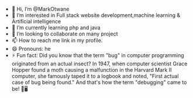 - 👋 Hi, I’m @MarkOtwane
- 👀 I’m interested in Full stack website development,machine learning & Artificial intelligence
- 🌱 I’m currently learning php and java
- 💞️ I’m looking to collaborate on many project
- 📫 How to reach me link in my profile.
- 😄 Pronouns: he
- ⚡ Fun fact: Did you know that the term "bug" in computer programming originated from an actual insect? In 1947, when computer scientist Grace Hopper found a moth causing a malfunction in the Harvard Mark II computer, she famously taped it to a logbook and noted, "First actual case of bug being found." And that's how the term "debugging" came to be! 🐛🖥

<!---
MarkOtwane/MarkOtwane is a ✨ special ✨ repository because its `README.md` (this file) appears on your GitHub profile.
You can click the Preview link to take a look at your changes.
--->
